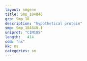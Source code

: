 ```yaml
---
layout: smgene
title: Smp_184840
grp: Smp_18
description: "hypothetical protein"
smp: Smp_184840.1
uniprot: "C1M1U5"
length:   414
cdd: "ns"
kk: ns
categories: sm
---
```

